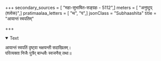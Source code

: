 +++
secondary_sources = [ "महा-सुभाषित-सङ्ग्रहः - 5112",]
meters = [ "अनुष्टुप् (श्लोक)",]
pratimaalaa_letters = [ "थ", "प",]
jsonClass = "Subhaashita"
title = "आयान्तं स्वपतिम्"

+++

<details open><summary>Text</summary>

आयान्तं स्वपतिं दृष्ट्वा भक्षयन्ती सदाखिलम्।  
परित्यक्ता निजैः पुत्रैर् बान्धवैः स्वजनैस् तथा॥
</details>
